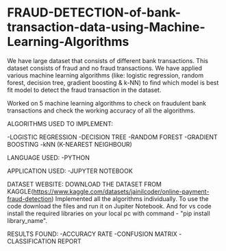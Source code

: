 # FRAUD-DETECTION-of-bank-transaction-data-using-Machine-Learning-Algorithms
We have large dataset that consists of different bank transactions. This dataset consists of fraud and no fraud transactions. We have applied various machine learning algorithms (like: logistic regression, random forest, decision tree, gradient boosting &amp; k-NN) to find which model is best fit model to detect the fraud transaction in the dataset.

Worked on 5 machine learning algorithms to check on fraudulent bank transactions and check the working accuracy of all the algorithms.

ALGORITHMS USED TO IMPLEMENT:

-LOGISTIC REGRESSION
-DECISION TREE
-RANDOM FOREST
-GRADIENT BOOSTING
-kNN (K-NEAREST NEIGHBOUR)

LANGUAGE USED: -PYTHON

APPLICATION USED: -JUPYTER NOTEBOOK

DATASET WEBSITE:
DOWNLOAD THE DATASET FROM KAGGLE(https://www.kaggle.com/datasets/jainilcoder/online-payment-fraud-detection)
Implemented all the algorithms individually. To use the code download the files and run it on Jupiter Notebook. And for vs code install the required libraries on your local pc with command - "pip install library_name".

RESULTS FOUND:
-ACCURACY RATE
-CONFUSION MATRIX
-CLASSIFICATION REPORT
